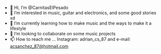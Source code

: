 - 👋 Hi, I’m @CarnitasElPesado
- 👀 I’m interested in music, guitar and electronics, and some good stories xd
- 🌱 I’m currently learning how to make music and the ways to make it a lifestyle
- 💞️ I’m looking to collaborate on some music projects
- 📫 How to reach me ... Instagram: adrian_cs_87 and e-mail: acsanchez_87@hotmail.com

<!---
CarnitasElPesado/CarnitasElPesado is a ✨ special ✨ repository because its `README.md` (this file) appears on your GitHub profile.
You can click the Preview link to take a look at your changes.
--->
